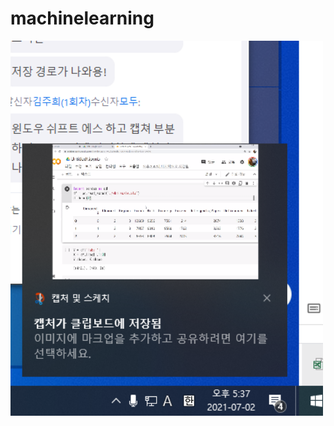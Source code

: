 # machinelearning

<img src="https://github.com/Geon-nyeong/machinelearning/blob/master/files/capture.png" alt="Girl in a jacket" width="500" height="600">
